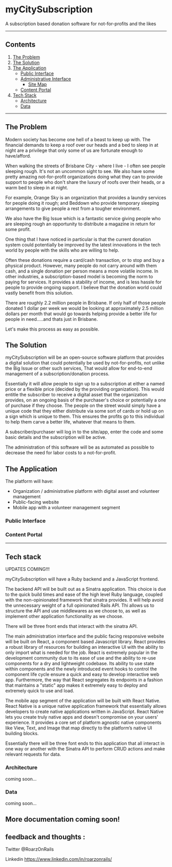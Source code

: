 # myCitySubscription

A subscription based donation software for not-for-profits and the likes

---

## Contents
1. [The Problem](##The-Problem)
2. [The Solution](##The-Solution)
3. [The Application](##The-Application)
    * [Public Interface](###Public-Interface)
    * [Administrative Interface](###Administrative-Interface)
      - [Site Map](###MVP-Site-Map)
    * [Content Portal](###Content-Portal)
4. [Tech Stack](##Tech-Stack)
    - [Architecture](###Architecture)
    - [Data](###Data)

  ---

## The Problem

Modern society has become one hell of a beast to keep up with. The financial demands to keep a roof over our heads and a bed to sleep in at night are a privilege that only some of us are fortunate enough to have/afford.

When walking the streets of Brisbane City - where I live - I often see people sleeping rough. It's not an uncommon sight to see. We also have some pretty amazing not-for-profit  organizations doing what they can to provide support to people who don't share the luxury of roofs over their heads, or a warm bed to sleep in at night.

For example, Orange Sky is an organization that provides a laundry services for people doing it rough; and Beddown who provide temporary sleeping arrangements to give people a rest from a tougher environment.

We also have the Big Issue which is a fantastic service giving people who are sleeping rough an opportunity to distribute a magazine in return for some profit.

One thing that I have noticed in particular is that the current donation system could potentially be improved by the latest innovations in the tech world by people with the skills who are willing to help.

Often these donations require a card/cash transaction, or to stop and buy a physical product. However, many people do not carry around with them cash, and a single donation per person means a more volatile income. In other industries, a subscription-based model is becoming the norm to paying for services. It provides a stability of income, and is less hassle for people to provide ongoing support. I believe that the donation world could vastly benefit from this solution.

There are roughly 2.2 million people in Brisbane. If only half of those people donated 1 dollar per week we would be looking at approximately 2.5 million dollars per month that would go towards helping provide a better life for people in need.....and thats just in Brisbane.

Let's make this process as easy as possible.

## The Solution

myCitySubscription will be an open-source software platform that provides a digital solution that could potentially be used by not-for-profits, not unlike the Big Issue or other such services, That would allow for end-to-end management of a subscription/donation process.

Essentially it will allow people to sign up to a subscription at either a named price or a flexible price (decided by the providing organization). This would entitle the subscriber to receive a digital asset that the organization provides, on an ongoing basis of the purchaser's choice or potentially a one of purchase if they choose. The people on the street would simply have a unique code that they either distribute via some sort of cards or hold up on a sign which is unique to them. This ensures the profits go to this individual to help them carve a better life, whatever that means to them.

A subscriber/purchaser will log in to the site/app, enter the code and some basic details and the subscription will be active.

The administration of this software will be as automated as possible to decrease the need for labor costs to a not-for-profit.

## The Application

The platform will have:

- Organization / administrative platform with digital asset and volunteer management
- Public-facing website
- Mobile app with a volunteer management segment


### Public Interface

### Content Portal
---

## Tech stack

UPDATES COMING!!!

myCitySubscription will have a Ruby backend and a JavaScript frontend.

The backend API will be built out as a Sinatra application. This choice is due to the quick build times and ease of the high level Ruby language, coupled with the non-opinionated framework that sinatra provides. It will help avoid the unnecessary weight of a full opinionated Rails API. Thi allows us to structure the API and use middlewares as we choose to, as well as implement other application functionality as we choose.

There will be three front ends that interact with the sinatra API.

The main administration interface and the public facing responsive website will be built on React, a component based Javascript library. React provides a robust library of resources for building an interactive UI with the ability to only import what is needed for the job. React is extremely popular in the development community due to its ease of use and the ability to re-use components for a dry and lightweight codebase. Its ability to use state within components and the newly introduced event hooks to control the component life cycle ensure a quick and easy to develop interactive web app. Furthermore, the way that React segregates its endpoints in a fashion that maintains a "static" app makes it extremely easy to deploy and extremely quick to use and load.

The mobile app segment of the application will be built with React Native. React Native is a unique native application framework that essentially allows developers to create native applications written in JavaScript. React Native lets you create truly native apps and doesn't compromise on your users' experience. It provides a core set of platform agnostic native components like View, Text, and Image that map directly to the platform’s native UI building blocks.

Essentially there will be three font ends to this application that all interact in one way or another with the Sinatra API to perform CRUD actions and make relevant requests for data.

### Architecture

coming soon...

### Data

coming soon...

## More documentation coming soon!


## feedback and thoughts :

Twitter @RoarzOnRails

Linkedin https://www.linkedin.com/in/roarzonrails/
